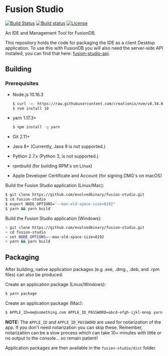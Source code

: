 # Fusion Studio
[![Build Status](https://travis-ci.com/evolvedbinary/fusion-studio.svg?branch=master)](https://travis-ci.com/evolvedbinary/fusion-studio)
[![Build status](https://ci.appveyor.com/api/projects/status/bqkb0mxxacbtmm6w/branch/master?svg=true)](https://ci.appveyor.com/project/AdamRetter/fusion-studio/branch/master)
[![License](https://img.shields.io/badge/license-GPL%203-blue.svg)](https://opensource.org/licenses/GPL-3.0)

An IDE and Management Tool for FusionDB.

This repository holds the code for packaging the IDE as a client Desktop application. To use this with FusionDB you will also need the server-side API installed, you can find that here: [fusion-studio-api](https://github.com/evolvedbinary/fusion-studio-api).

## Building

### Prerequisites
* Node.js 10.16.3
    ```bash
    $ curl -o- https://raw.githubusercontent.com/creationix/nvm/v0.34.0/install.sh | bash
    $ nvm install 10
    ```

* yarn 1.17.3+
    ```bash
    $ npm install -g yarn
    ```

* Git 2.11+
* Java 8+ (Currently, Java 9 is not supported.)
* Python 2.7.x (Python 3, is not supported.)
* rpmbuild (for building RPM's on Linux)
* Apple Developer Certificate and Account (for signing DMG's on macOS)

Build the Fusion Studio application (Linux/Mac):
```bash
$ git clone https://github.com/evolvedbinary/fusion-studio.git
$ cd fusion-studio
$ export NODE_OPTIONS="--max-old-space-size=8192"
$ yarn && yarn build
```

Build the Fusion Studio application (Windows):
```bash
> git clone https://github.com/evolvedbinary/fusion-studio.git
> cd fusion-studio
> set NODE_OPTIONS=--max-old-space-size=8192
> yarn && yarn build
```

## Packaging

After building, native application packages (e.g .exe, .dmg., .deb, and .rpm files) can also be produced:

Create an application package (Linux/Windows):
```bash
$ yarn package
```

Create an application package (Mac):
```bash
$ APPLE_ID=me@something.com APPLE_ID_PASSWORD=abcd-efgh-ijkl-mnop yarn package
```
**NOTE:** The `APPLE_ID` and `APPLE_ID_PASSWORD` are used for notarization of the app. If you don't need notarization you can skip these. Remember, notarization can be a slow process which can take 10+ minutes with little or no output to the console... so remain patient!

Application packages are then available in the `fusion-studio/dist` folder.
